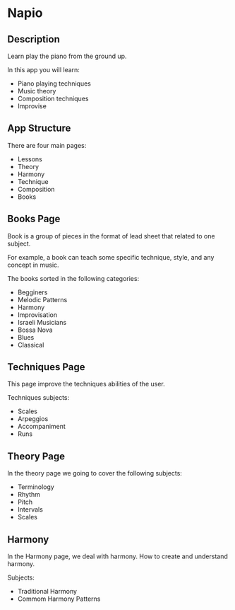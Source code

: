 # Napio

## Description

Learn play the piano from the ground up.

In this app you will learn:

- Piano playing techniques
- Music theory
- Composition techniques
- Improvise

## App Structure

There are four main pages:

- Lessons
- Theory
- Harmony
- Technique
- Composition
- Books

## Books Page

Book is a group of pieces in the format of lead sheet that related to one subject.

For example, a book can teach some specific technique, style, and any concept in music.

The books sorted in the following categories:

- Begginers
- Melodic Patterns
- Harmony
- Improvisation
- Israeli Musicians
- Bossa Nova
- Blues
- Classical

## Techniques Page

This page improve the techniques abilities of the user.

Techniques subjects:

- Scales
- Arpeggios
- Accompaniment
- Runs

## Theory Page

In the theory page we going to cover the following subjects:

- Terminology
- Rhythm
- Pitch
- Intervals
- Scales

## Harmony

In the Harmony page, we deal with harmony. How to create and understand harmony.

Subjects:

- Traditional Harmony
- Commom Harmony Patterns
